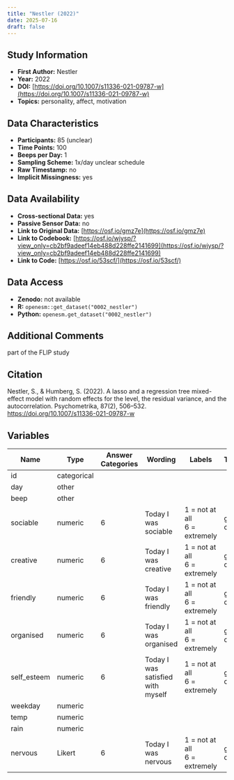 ```yaml
---
title: "Nestler (2022)"
date: 2025-07-16
draft: false
---
```



## Study Information

- **First Author:** Nestler
- **Year:** 2022
- **DOI:** [https://doi.org/10.1007/s11336-021-09787-w](https://doi.org/10.1007/s11336-021-09787-w)
- **Topics:** personality, affect, motivation

## Data Characteristics

- **Participants:** 85 (unclear)
- **Time Points:** 100
- **Beeps per Day:** 1
- **Sampling Scheme:** 1x/day unclear schedule
- **Raw Timestamp:** no
- **Implicit Missingness:** yes

## Data Availability

- **Cross-sectional Data:** yes
- **Passive Sensor Data:** no
- **Link to Original Data:** [https://osf.io/gmz7e](https://osf.io/gmz7e)
- **Link to Codebook:** [https://osf.io/wjysp/?view_only=cb2bf9adeef14eb488d228ffe2141699](https://osf.io/wjysp/?view_only=cb2bf9adeef14eb488d228ffe2141699)
- **Link to Code:** [https://osf.io/53scf/](https://osf.io/53scf/)

## Data Access

- **Zenodo:** not available
- **R:** `openesm::get_dataset("0002_nestler")`
- **Python:** `openesm.get_dataset("0002_nestler")`

## Additional Comments

part of the FLIP study


## Citation

Nestler, S., & Humberg, S. (2022). A lasso and a regression tree mixed-effect model with random effects for the level, the residual variance, and the autocorrelation. Psychometrika, 87(2), 506–532. https://doi.org/10.1007/s11336-021-09787-w




## Variables

| Name | Type | Answer Categories | Wording | Labels | Transformation | Source | Assessment Type | Construct | Comments |
|------|------|------------------|---------|--------|----------------|--------|----------------|----------|----------|
| id | categorical |  |  |  |  |  | Daily |  |  |
| day | other |  |  |  |  |  | Daily |  |  |
| beep | other |  |  |  |  |  | Daily |  |  |
| sociable | numeric | 6 | Today I was sociable | 1 = not at all<br>6 = extremely | grand-mean centered |  | Daily | social, personality, extraversion |  |
| creative | numeric | 6 | Today I was creative | 1 = not at all<br>6 = extremely | grand-mean centered |  | Daily | personality, creativity, openness |  |
| friendly | numeric | 6 | Today I was friendly | 1 = not at all<br>6 = extremely | grand-mean centered |  | Daily | personality, agreeableness |  |
| organised | numeric | 6 | Today I was organised | 1 = not at all<br>6 = extremely | grand-mean centered |  | Daily | personality, conscientiousness |  |
| self_esteem | numeric | 6 | Today I was satisfied with myself | 1 = not at all<br>6 = extremely | grand-mean centered | Rosenberg Self-Esteem Scale | Daily | self-esteem, well-being, positive affect |  |
| weekday | numeric |  |  |  |  |  | Daily |  |  |
| temp | numeric |  |  |  |  |  | Daily |  |  |
| rain | numeric |  |  |  |  |  | Daily |  |  |
| nervous | Likert | 6 | Today I was nervous | 1 = not at all<br>6 = extremely | grand-mean centered |  | Daily | negative affect, neuroticism |  |

